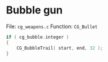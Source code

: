 # Bubble gun

File: `cg_weapons.c`
Function: `CG_Bullet`

```c
if ( cg_bubble.integer ) 
{
	CG_BubbleTrail( start, end, 32 );
}
```
